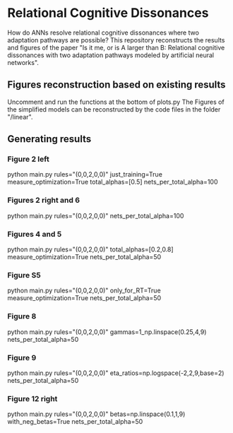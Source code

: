# Relational Cognitive Dissonances
How do ANNs resolve relational cognitive dissonances where two adaptation pathways are possible? This repository reconstructs the results and figures of the paper "Is it me, or is A larger than B: Relational cognitive dissonances with two adaptation pathways modeled by artificial neural networks".

## Figures reconstruction based on existing results
Uncomment and run the functions at the bottom of plots.py
The Figures of the simplified models can be reconstructed by the code files in the folder "/linear".

## Generating results

### Figure 2 left

python main.py rules="(0,0,2,0,0)" just_training=True measure_optimization=True total_alphas=[0.5] nets_per_total_alpha=100

### Figures 2 right and 6

python main.py rules="(0,0,2,0,0)" nets_per_total_alpha=100

### Figures 4 and 5

python main.py rules="(0,0,2,0,0)" total_alphas=[0.2,0.8] measure_optimization=True nets_per_total_alpha=50

### Figure S5

python main.py rules="(0,0,2,0,0)" only_for_RT=True measure_optimization=True nets_per_total_alpha=50

### Figure 8

python main.py rules="(0,0,2,0,0)" gammas=1_np.linspace(0.25,4,9) nets_per_total_alpha=50

### Figure 9

python main.py rules="(0,0,2,0,0)" eta_ratios=np.logspace(-2,2,9,base=2) nets_per_total_alpha=50

### Figure 12 right

python main.py rules="(0,0,2,0,0)" betas=np.linspace(0.1,1,9) with_neg_betas=True nets_per_total_alpha=50
